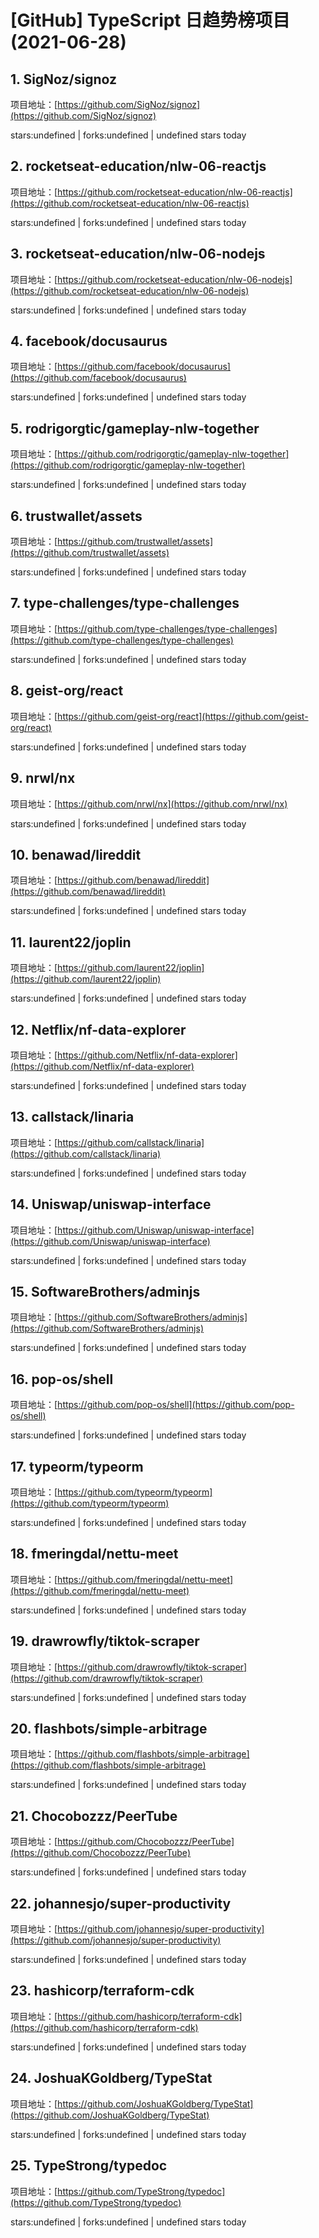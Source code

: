 # [GitHub] TypeScript 日趋势榜项目(2021-06-28)

## 1. SigNoz/signoz 

项目地址：[https://github.com/SigNoz/signoz](https://github.com/SigNoz/signoz)

stars:undefined | forks:undefined | undefined stars today 



## 2. rocketseat-education/nlw-06-reactjs 

项目地址：[https://github.com/rocketseat-education/nlw-06-reactjs](https://github.com/rocketseat-education/nlw-06-reactjs)

stars:undefined | forks:undefined | undefined stars today 



## 3. rocketseat-education/nlw-06-nodejs 

项目地址：[https://github.com/rocketseat-education/nlw-06-nodejs](https://github.com/rocketseat-education/nlw-06-nodejs)

stars:undefined | forks:undefined | undefined stars today 



## 4. facebook/docusaurus 

项目地址：[https://github.com/facebook/docusaurus](https://github.com/facebook/docusaurus)

stars:undefined | forks:undefined | undefined stars today 



## 5. rodrigorgtic/gameplay-nlw-together 

项目地址：[https://github.com/rodrigorgtic/gameplay-nlw-together](https://github.com/rodrigorgtic/gameplay-nlw-together)

stars:undefined | forks:undefined | undefined stars today 



## 6. trustwallet/assets 

项目地址：[https://github.com/trustwallet/assets](https://github.com/trustwallet/assets)

stars:undefined | forks:undefined | undefined stars today 



## 7. type-challenges/type-challenges 

项目地址：[https://github.com/type-challenges/type-challenges](https://github.com/type-challenges/type-challenges)

stars:undefined | forks:undefined | undefined stars today 



## 8. geist-org/react 

项目地址：[https://github.com/geist-org/react](https://github.com/geist-org/react)

stars:undefined | forks:undefined | undefined stars today 



## 9. nrwl/nx 

项目地址：[https://github.com/nrwl/nx](https://github.com/nrwl/nx)

stars:undefined | forks:undefined | undefined stars today 



## 10. benawad/lireddit 

项目地址：[https://github.com/benawad/lireddit](https://github.com/benawad/lireddit)

stars:undefined | forks:undefined | undefined stars today 



## 11. laurent22/joplin 

项目地址：[https://github.com/laurent22/joplin](https://github.com/laurent22/joplin)

stars:undefined | forks:undefined | undefined stars today 



## 12. Netflix/nf-data-explorer 

项目地址：[https://github.com/Netflix/nf-data-explorer](https://github.com/Netflix/nf-data-explorer)

stars:undefined | forks:undefined | undefined stars today 



## 13. callstack/linaria 

项目地址：[https://github.com/callstack/linaria](https://github.com/callstack/linaria)

stars:undefined | forks:undefined | undefined stars today 



## 14. Uniswap/uniswap-interface 

项目地址：[https://github.com/Uniswap/uniswap-interface](https://github.com/Uniswap/uniswap-interface)

stars:undefined | forks:undefined | undefined stars today 



## 15. SoftwareBrothers/adminjs 

项目地址：[https://github.com/SoftwareBrothers/adminjs](https://github.com/SoftwareBrothers/adminjs)

stars:undefined | forks:undefined | undefined stars today 



## 16. pop-os/shell 

项目地址：[https://github.com/pop-os/shell](https://github.com/pop-os/shell)

stars:undefined | forks:undefined | undefined stars today 



## 17. typeorm/typeorm 

项目地址：[https://github.com/typeorm/typeorm](https://github.com/typeorm/typeorm)

stars:undefined | forks:undefined | undefined stars today 



## 18. fmeringdal/nettu-meet 

项目地址：[https://github.com/fmeringdal/nettu-meet](https://github.com/fmeringdal/nettu-meet)

stars:undefined | forks:undefined | undefined stars today 



## 19. drawrowfly/tiktok-scraper 

项目地址：[https://github.com/drawrowfly/tiktok-scraper](https://github.com/drawrowfly/tiktok-scraper)

stars:undefined | forks:undefined | undefined stars today 



## 20. flashbots/simple-arbitrage 

项目地址：[https://github.com/flashbots/simple-arbitrage](https://github.com/flashbots/simple-arbitrage)

stars:undefined | forks:undefined | undefined stars today 



## 21. Chocobozzz/PeerTube 

项目地址：[https://github.com/Chocobozzz/PeerTube](https://github.com/Chocobozzz/PeerTube)

stars:undefined | forks:undefined | undefined stars today 



## 22. johannesjo/super-productivity 

项目地址：[https://github.com/johannesjo/super-productivity](https://github.com/johannesjo/super-productivity)

stars:undefined | forks:undefined | undefined stars today 



## 23. hashicorp/terraform-cdk 

项目地址：[https://github.com/hashicorp/terraform-cdk](https://github.com/hashicorp/terraform-cdk)

stars:undefined | forks:undefined | undefined stars today 



## 24. JoshuaKGoldberg/TypeStat 

项目地址：[https://github.com/JoshuaKGoldberg/TypeStat](https://github.com/JoshuaKGoldberg/TypeStat)

stars:undefined | forks:undefined | undefined stars today 



## 25. TypeStrong/typedoc 

项目地址：[https://github.com/TypeStrong/typedoc](https://github.com/TypeStrong/typedoc)

stars:undefined | forks:undefined | undefined stars today 



